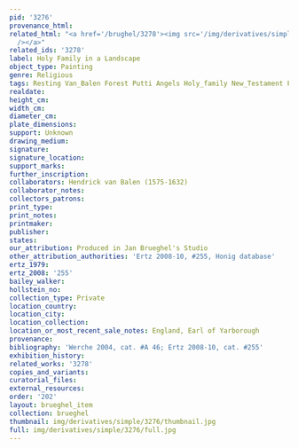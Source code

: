```yaml
---
pid: '3276'
provenance_html: 
related_html: "<a href='/brughel/3278'><img src='/img/derivatives/simple/3278/thumbnail.jpg'
  /></a>"
related_ids: '3278'
label: Holy Family in a Landscape
object_type: Painting
genre: Religious
tags: Resting Van_Balen Forest Putti Angels Holy_family New_Testament Flowers
realdate: 
height_cm: 
width_cm: 
diameter_cm: 
plate_dimensions: 
support: Unknown
drawing_medium: 
signature: 
signature_location: 
support_marks: 
further_inscription: 
collaborators: Hendrick van Balen (1575-1632)
collaborator_notes: 
collectors_patrons: 
print_type: 
print_notes: 
printmaker: 
publisher: 
states: 
our_attribution: Produced in Jan Brueghel's Studio
other_attribution_authorities: 'Ertz 2008-10, #255, Honig database'
ertz_1979: 
ertz_2008: '255'
bailey_walker: 
hollstein_no: 
collection_type: Private
location_country: 
location_city: 
location_collection: 
location_or_most_recent_sale_notes: England, Earl of Yarborough
provenance: 
bibliography: 'Werche 2004, cat. #A 46; Ertz 2008-10, cat. #255'
exhibition_history: 
related_works: '3278'
copies_and_variants: 
curatorial_files: 
external_resources: 
order: '202'
layout: brueghel_item
collection: brueghel
thumbnail: img/derivatives/simple/3276/thumbnail.jpg
full: img/derivatives/simple/3276/full.jpg
---
```

